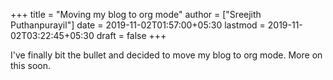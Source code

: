 +++
title = "Moving my blog to org mode"
author = ["Sreejith Puthanpurayil"]
date = 2019-11-02T01:57:00+05:30
lastmod = 2019-11-02T03:22:45+05:30
draft = false
+++

I've finally bit the bullet and decided to move my blog to org mode. More on this soon.
